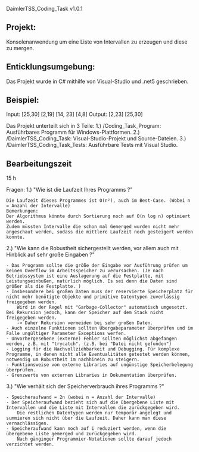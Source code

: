 DaimlerTSS_Coding_Task v1.0.1
 

## Projekt:
Konsolenanwendung um eine Liste von Intervallen zu erzeugen und diese zu mergen. 

## Enticklungsumgebung:
Das Projekt wurde in C# mithilfe von Visual-Studio und .net5 geschrieben.

## Beispiel:
Input: [25,30] [2,19] [14, 23] [4,8]  Output: [2,23] [25,30]


Das Projekt unterteilt sich in 3 Teile:
	1.) /Coding_Task_Program: 			Ausführbares Programm für Windows-Plattformen.
	2.) /DaimlerTSS_Coding_Task: 		Visual-Studio-Projekt und Source-Dateien.
	3.) /DaimlerTSS_Coding_Task_Tests: 	Ausführbare Tests mit Visual Studio.

## Bearbeitungszeit
15 h



Fragen:
1.) "Wie ist die Laufzeit Ihres Programms ?" 

	Die Laufzeit dieses Programmes ist O(n²), auch im Best-Case. (Wobei n = Anzahl der Intervalle)
	Bemerkungen: 
	Der Algorithmus könnte durch Sortierung noch auf O(n log n) optimiert werden. 
	Zudem müssten Intervalle die schon mal Gemerged wurden nicht mehr angeschaut werden, sodass die mittlere Laufzeit noch gesteigert werden könnte.
	
2.) "Wie kann die Robustheit sichergestellt werden, vor allem auch mit Hinblick auf sehr große Eingaben ?"

	- Das Programm sollte die größe der Eingabe vor Ausführung prüfen um keinen Overflow im Arbeitsspeicher zu verursachen. (Je nach Betriebssystem ist eine Auslagerung auf die Festplatte, mit Leistungseinbußen, natürlich möglich. Es sei denn die Daten sind größer als die Festplatte. )
	- Insbesondere bei großen Daten muss der reservierte Speicherplatz für nicht mehr benötigte Objekte und primitive Datentypen zuverlässig freigegeben werden. 
		Wird in der Regel mit "Garbage-Collector" automatisch umgesetzt. Bei Rekursion jedoch, kann der Speicher auf dem Stack nicht freigegeben werden. 
		-> Daher Rekursion vermeiden bei sehr großen Daten.
	- Auch einzelne Funktionen sollten Übergabeparameter überprüfen und im Falle ungültiger Parameter Exceptions werfen.
	- Unvorhergesehene (externe) Fehler sollten möglichst abgefangen werden, z.B. mit "trycatch". (z.B. bei "Datei nicht gefunden")
	- Logging für die Nachvollziehbarkeit und Debugging. Für komplexe Programme, in denen nicht alle Eventualitäten getestet werden können, notwendig um Robustheit im nachhinein zu steigern.
	- Funktionsweise von externe Libraries auf ungünstige Speicherbelegung überprüfen.
	- Grenzwerte von externen Libraries in Dokumentation überprüfen.
	
3.) "Wie verhält sich der Speicherverbrauch ihres Programms ?"
	
	- Speicheraufwand = 2n (wobei n = Anzahl der Intervalle)
	- Der Speicheraufwand bezieht sich auf die übergebene Liste mit Intervallen und die Liste mit Intervallen die zurückgegeben wird. 
		Die restlichen Datentypen werden nur temporär angelegt und summieren sich nicht über die Laufzeit. Daher kann man diese vernachlässigen.
	- Speicheraufwand kann noch auf i reduziert werden, wenn die übergebene Liste gemerged und zurückgegeben wird. 
		Nach gänginger Programmier-Notationen sollte darauf jedoch verzichtet werden.